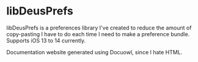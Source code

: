 # libDeusPrefs
libDeusPrefs is a preferences library I've created to reduce the amount of copy-pasting I have to do each time I need to make a preference bundle. Supports iOS 13 to 14 currently.

Documentation website generated using Docuowl, since I hate HTML.
